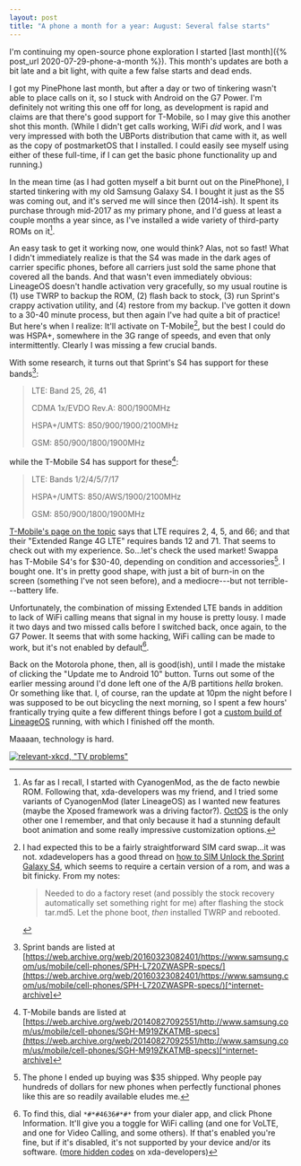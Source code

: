```yaml
---
layout: post
title: "A phone a month for a year: August: Several false starts"
---
```


I'm continuing my open-source phone exploration I started
[last month]({% post_url 2020-07-29-phone-a-month %}). This month's updates are
both a bit late and a bit light, with quite a few false starts and dead ends.

<!--more-->

I got my PinePhone last month, but after a day or two of tinkering wasn't able
to place calls on it, so I stuck with Android on the G7 Power. I'm definitely
not writing this one off for long, as development is rapid and claims are that
there's good support for T-Mobile, so I may give this another shot this month.
(While I didn't get calls working, WiFi _did_ work, and I was very impressed
with both the UBPorts distribution that came with it, as well as the copy of
postmarketOS that I installed. I could easily see myself using either of these
full-time, if I can get the basic phone functionality up and running.)

In the mean time (as I had gotten myself a bit burnt out on the PinePhone), I
started tinkering with my old Samsung Galaxy S4. I bought it just as the S5 was
coming out, and it's served me will since then (2014-ish). It spent its purchase
through mid-2017 as my primary phone, and I'd guess at least a couple months a
year since, as I've installed a wide variety of third-party ROMs on it[^roms]. 

[^roms]: As far as I recall, I started with CyanogenMod, as the de facto
    newbie ROM. Following that, xda-developers was my friend, and I tried some
    variants of CyanogenMod (later LineageOS) as I wanted new features (maybe
    the Xposed framework was a driving factor?).
    [OctOS](https://github.com/Team-OctOS/) is the only other one I remember,
    and that only because it had a stunning default boot animation and some
    really impressive customization options.

An easy task to get it working now, one would think? Alas, not so fast! What I
didn't immediately realize is that the S4 was made in the dark ages of carrier
specific phones, before all carriers just sold the same phone that covered all
the bands. And that wasn't even immediately obvious: LineageOS doesn't handle
activation very gracefully, so my usual routine is (1) use TWRP to backup the
ROM, (2) flash back to stock, (3) run Sprint's crappy activation utility, and
(4) restore from my backup. I've gotten it down to a 30-40 minute process, but
then again I've had quite a bit of practice! But here's when I realize: It'll
activate on T-Mobile[^technically-yes], but the best I could do was HSPA+,
somewhere in the 3G range of speeds, and even that only intermittently. Clearly
I was missing a few crucial bands. 

[^technically-yes]: I had expected this to be a fairly straightforward SIM card
    swap...it was not. xdadevelopers has a good thread on [how to SIM Unlock the
    Sprint Galaxy S4](https://forum.xda-developers.com/galaxy-s4-sprint/general/info-sprint-galaxy-s4-sim-unlock-sph-t3144530),
    which seems to require a certain version of a rom, and was a bit finicky. 
    From my notes:
    > Needed to do a factory reset (and possibly the stock recovery
    > automatically set something right for me) after flashing the stock
    > tar.md5. Let the phone boot, _then_ installed TWRP and rebooted.

With some research, it turns out that Sprint's S4 has support for these
bands[^sprint-bands]:

> LTE: Band 25, 26, 41
>
> CDMA 1x/EVDO Rev.A: 800/1900MHz
>
> HSPA+/UMTS: 850/900/1900/2100MHz
>
> GSM: 850/900/1800/1900MHz

[^sprint-bands]: Sprint bands are listed at
    [https://web.archive.org/web/20160323082401/https://www.samsung.com/us/mobile/cell-phones/SPH-L720ZWASPR-specs/](https://web.archive.org/web/20160323082401/https://www.samsung.com/us/mobile/cell-phones/SPH-L720ZWASPR-specs/)[^internet-archive]

while the T-Mobile S4 has support for these[^t-mo-bands]:

> LTE: Bands 1/2/4/5/7/17
>
> HSPA+/UMTS: 850/AWS/1900/2100MHz
>
> GSM: 850/900/1800/1900MHz

[^t-mo-bands]: T-Mobile bands are listed at
    [https://web.archive.org/web/20140827092551/http://www.samsung.com/us/mobile/cell-phones/SGH-M919ZKATMB-specs](https://web.archive.org/web/20140827092551/http://www.samsung.com/us/mobile/cell-phones/SGH-M919ZKATMB-specs)[^internet-archive]

[^internet-archive]: The Internet Archive's Wayback Machine to the rescue again!
    I've started maintaining a list of everything I wouldn't've been able to
    find without it, and when every time I hit 20 things I'm planning to donate
    $20 to the Internet Archive. Hopefully this doesn't become too expensive!

[T-Mobile's page on the topic](https://www.t-mobile.com/support/coverage/t-mobile-network#frequencies)
says that LTE requires 2, 4, 5, and 66; and that their "Extended Range 4G LTE"
requires bands 12 and 71. That seems to check out with my experience. So...let's
check the used market! Swappa has T-Mobile S4's for $30-40, depending on
condition and accessories[^for-the-low-low-price-of]. I bought one. It's in
pretty good shape, with just a bit of burn-in on the screen (something I've 
not seen before), and a mediocre---but not terrible---battery life. 

[^for-the-low-low-price-of]: The phone I ended up buying was $35 shipped. Why
    people pay hundreds of dollars for new phones when perfectly functional
    phones like this are so readily available eludes me.

Unfortunately, the combination of missing Extended LTE bands in addition to lack
of WiFi calling means that signal in my house is pretty lousy. I made it two
days and two missed calls before I switched back, once again, to the G7 Power.
It seems that with some hacking, WiFi calling can be made to work, but it's not
enabled by default[^how-to-check].

Back on the Motorola phone, then, all is good(ish), until I made the mistake of
clicking the "Update me to Android 10" button. Turns out some of the earlier
messing around I'd done left one of the A/B partitions _hella_ broken. Or
something like that. I, of course, ran the update at 10pm the night before I was
supposed to be out bicycling the next morning, so I spent a few hours'
frantically trying quite a few different things before I got a
[custom build of LineageOS](https://forum.xda-developers.com/g7-power/development/unofficial-lineageos4microg-16-0-t4057273)
running, with which I finished off the month. 

Maaaan, technology is hard.

[![relevant-xkcd, "TV problems"](https://imgs.xkcd.com/comics/tv_problems.png "Certified skydiving instructors know way more about safely falling from planes than I do, and are way more likely to die that way.")](https://xkcd.com/1760/)

[^how-to-check]: To find this, dial `*#*#4636#*#*` from your dialer app, and
    click Phone Information. It'll give you a toggle for WiFi calling (and one
    for VoLTE, and one for Video Calling, and some others). If that's enabled
    you're fine, but if it's disabled, it's not supported by your device and/or
    its software.
    ([more hidden codes](https://www.xda-developers.com/codes-hidden-android/)
    on xda-developers)
